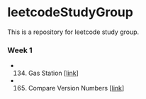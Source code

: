 # leetcodeStudyGroup
This is a repository for leetcode study group.

### Week 1
* 134. Gas Station \[[link](https://leetcode.com/problems/gas-station/)\]
* 165. Compare Version Numbers \[[link](https://leetcode.com/problems/compare-version-numbers/)\]
